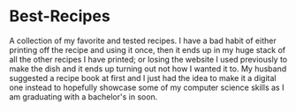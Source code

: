 # Best-Recipes
A collection of my favorite and tested recipes. I have a bad habit of either printing off the recipe and 
using it once, then it ends up in my huge stack of all the other recipes I have printed; or losing the 
website I used previously to make the dish and it ends up turning out not how I wanted it to. My husband 
suggested a recipe book at first and I just had the idea to make it a digital one instead to hopefully 
showcase some of my computer science skills as I am graduating with a bachelor's in soon.
